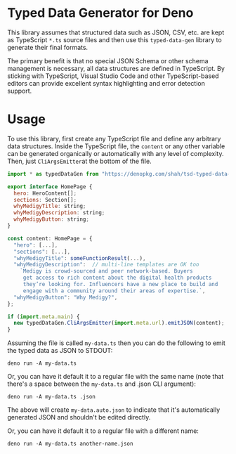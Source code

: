 # Typed Data Generator for Deno

This library assumes that structured data such as JSON, CSV, etc. are kept as
TypeScript `*.ts` source files and then use this `typed-data-gen` library to
generate their final formats. 

The primary benefit is that no special JSON Schema or other schema management
is necessary, all data structures are defined in TypeScript. By sticking with
TypeScript, Visual Studio Code and other TypeScript-based editors can provide
excellent syntax highlighting and error detection support.

# Usage

To use this library, first create any TypeScript file and define any arbitrary
data structures. Inside the TypeScript file, the `content` or any other 
variable can be generated organically or automatically with any level of 
complexity. Then, just `CliArgsEmitter`at the bottom of the file.

```javascript
import * as typedDataGen from "https://denopkg.com/shah/tsd-typed-data-gen/mod.ts";

export interface HomePage {
  hero: HeroContent[];
  sections: Section[];
  whyMedigyTitle: string;
  whyMedigyDescription: string;
  whyMedigyButton: string;
}

const content: HomePage = {
  "hero": [...],
  "sections": [...],
  "whyMedigyTitle": someFunctionResult(...),
  "whyMedigyDescription":  // multi-line templates are OK too
    `Medigy is crowd-sourced and peer network-based. Buyers 
     get access to rich content about the digital health products 
     they’re looking for. Influencers have a new place to build and
     engage with a community around their areas of expertise.`,
  "whyMedigyButton": "Why Medigy?",
};

if (import.meta.main) {
  new typedDataGen.CliArgsEmitter(import.meta.url).emitJSON(content);
}
```

Assuming the file is called `my-data.ts` then you can do the following to emit
the typed data as JSON to STDOUT:

```
deno run -A my-data.ts 
```

Or, you can have it default it to a regular file with the same name (note that
there's a space between the `my-data.ts` and .json CLI argument):

```
deno run -A my-data.ts .json
```

The above will create `my-data.auto.json` to indicate that it's automatically
generated JSON and shouldn't be edited directly.


Or, you can have it default it to a regular file with a different name:

```
deno run -A my-data.ts another-name.json
```